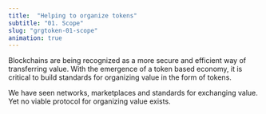```yaml
---
title:  "Helping to organize tokens"
subtitle: "01. Scope"
slug: "grgtoken-01-scope"
animation: true
---
```


Blockchains are being recognized as a more secure and efficient way of transferring value.
With the emergence of a token based economy, it is critical to build standards for organizing value in the form of tokens.

We have seen networks, marketplaces and standards for exchanging value. Yet no viable protocol for organizing value exists.
